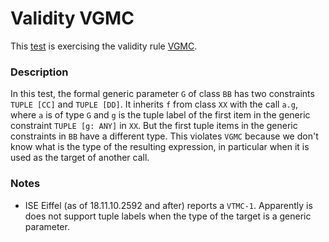 # Validity VGMC

This [test](.) is exercising the validity rule [VGMC](../Readme.md).

### Description

In this test, the formal generic parameter `G` of class `BB` has two constraints `TUPLE [CC]` and `TUPLE [DD]`. It inherits `f` from class `XX` with the call `a.g`, where `a` is of type `G` and `g` is the tuple label of the first item in the generic constraint `TUPLE [g: ANY]` in `XX`. But the first tuple items in the generic constraints in `BB` have a different type. This violates `VGMC` because we don't know what is the type of the resulting expression, in particular when it is used as the target of another call.

### Notes

* ISE Eiffel (as of 18.11.10.2592 and after) reports a `VTMC-1`. Apparently is does not support tuple labels when the type of the target is a generic parameter.
